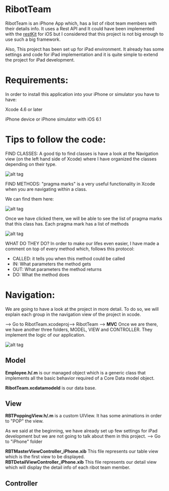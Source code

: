 RibotTeam
=========

RibotTeam is an iPhone App which, has a list of ribot team members with their details info. 
It uses a Rest API and It could have been implemented with the [restKit](https://github.com/RestKit/RestKit) for iOS but I considered that this project is not big enough to use such a big framework.

Also, This project has been set up for iPad environment. It already has some settings and code for iPad implementation and it is quite simple to extend the project for iPad development.

Requirements:
============
In order to install this application into your iPhone or simulator you have to have:

   Xcode 4.6 or later

   iPhone device or iPhone simulator with iOS 6.1
   

Tips to follow the code:
=======================

FIND CLASSES: 
A good tip to find classes is have a look at the Navigation view (on the left hand side of Xcode) 
where I have organized the classes depending on their type.

![alt tag](http://emiliaregalado.com/ribotChallenge/navigationBar.png)

FIND METHODS: 
"pragma marks" is a very useful functionality in Xcode when you are navigating within a class.

We can find them here:

![alt tag](http://emiliaregalado.com/ribotChallenge/pragmaMarkClick.png)

Once we have clicked there, we will be able to see the list of pragma marks that this class has.
Each pragma mark has a list of methods

![alt tag](http://emiliaregalado.com/ribotChallenge/pragmaMarks.png)


WHAT DO THEY DO? 
In order to make our lifes even easier, I have made a comment on top of every method which, follows this protocol:

* CALLED: it tells you when this method could be called
* IN: What parameters the method gets
* OUT: What parameters the method returns
* DO: What the method does



Navigation:
==========

We are going to have a look at the project in more detail. To do so, we will explain each group in the navigation view of the project in xcode.

--> Go to RibotTeam.xcodeproj--> RibotTeam --> **MVC**
Once we are there, we have another three folders, MODEL, VIEW and CONTROLLER. They implement the logic of our application.

![alt tag](http://emiliaregalado.com/ribotChallenge/navigationExample.png)

Model
-----

**Employee.h/.m** is our managed object which is a generic class that implements all the basic behavior required of a Core Data model object.

**RibotTeam.xcdatamodeld** is our data base.

View
----

**RBTPoppingView.h/.m** is a custom UIView. It has some animations in order to "POP" the view.

As we said at the beginning, we have already set up few settings for iPad development but we are not going to talk about them in this project.
--> Go to "iPhone" folder

**RBTMasterViewController_iPhone.xib** This file represents our table view which is the first view to be displayed.
**RBTDetailViewController_iPhone.xib** This file represents our detail view which will display the detail info of each ribot team member.

Controller
----------











